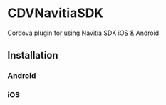 # CDVNavitiaSDK

Cordova plugin for using Navitia SDK iOS &amp; Android

## Installation


### Android



### iOS